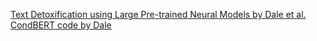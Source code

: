 [Text Detoxification using Large Pre-trained Neural Models by Dale et al.](https://arxiv.org/abs/2109.08914)
[CondBERT code by Dale](https://github.com/s-nlp/detox)
